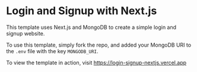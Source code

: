 # Login and Signup with Next.js

This template uses Next.js and MongoDB to create a simple login and signup website.

To use this template, simply fork the repo, and added your MongoDB URI to the `.env` file with the key `MONGODB_URI`.

To view the template in action, visit https://login-signup-nextjs.vercel.app